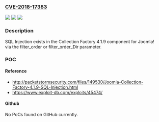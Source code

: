 ### [CVE-2018-17383](https://cve.mitre.org/cgi-bin/cvename.cgi?name=CVE-2018-17383)
![](https://img.shields.io/static/v1?label=Product&message=n%2Fa&color=blue)
![](https://img.shields.io/static/v1?label=Version&message=n%2Fa&color=blue)
![](https://img.shields.io/static/v1?label=Vulnerability&message=n%2Fa&color=brighgreen)

### Description

SQL Injection exists in the Collection Factory 4.1.9 component for Joomla! via the filter_order or filter_order_Dir parameter.

### POC

#### Reference
- http://packetstormsecurity.com/files/149530/Joomla-Collection-Factory-4.1.9-SQL-Injection.html
- https://www.exploit-db.com/exploits/45474/

#### Github
No PoCs found on GitHub currently.

